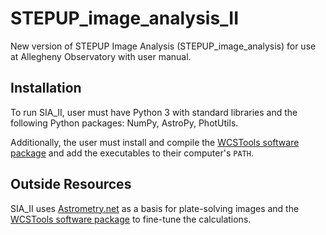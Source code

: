 # STEPUP_image_analysis_II
New version of STEPUP Image Analysis (STEPUP_image_analysis) for use at Allegheny Observatory with user manual.

## Installation
To run SIA_II, user must have Python 3 with standard libraries and the following Python packages: NumPy, AstroPy, PhotUtils.

Additionally, the user must install and compile the [WCSTools software package](http://tdc-www.harvard.edu/wcstools/) and add the executables to their computer's `PATH`.

## Outside Resources
SIA_II uses [Astrometry.net](http://astrometry.net/) as a basis for plate-solving images and the [WCSTools software package](http://tdc-www.harvard.edu/wcstools/) to fine-tune the calculations.
